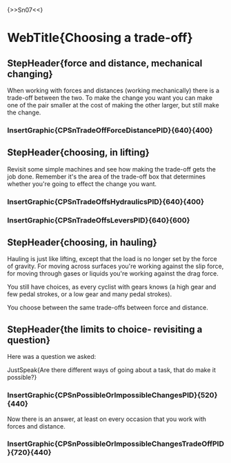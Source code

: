 {>>Sn07<<}

# WebTitle{Choosing a trade-off}

## StepHeader{force and distance, mechanical changing}

When working with forces and distances (working mechanically) there is a trade-off between the two. To make the change you want you can make one of the pair smaller at the cost of making the other larger, but still make the change.

### InsertGraphic{CPSnTradeOffForceDistancePID}{640}{400}

## StepHeader{choosing, in lifting}

Revisit some simple machines and see how making the trade-off gets the job done. Remember it's the area of the trade-off box that determines whether you're going to effect the change you want.

### InsertGraphic{CPSnTradeOffsHydraulicsPID}{640}{400}

### InsertGraphic{CPSnTradeOffsLeversPID}{640}{600}

## StepHeader{choosing, in hauling}

Hauling is just like lifting, except that the load is no longer set by the force of gravity. For moving across surfaces you're working against the slip force, for moving through gases or liquids you're working against the drag force.

You still have choices, as every cyclist with gears knows (a high gear and few pedal strokes, or a low gear and many pedal strokes).

You choose between the same trade-offs between force and distance. 

## StepHeader{the limits to choice- revisiting a question}

Here was a question we asked:

JustSpeak{Are there different ways of going about a task, that do make it possible?}

### InsertGraphic{CPSnPossibleOrImpossibleChangesPID}{520}{440}

Now there is an answer, at least on every occasion that you work with forces and distance.

### InsertGraphic{CPSnPossibleOrImpossibleChangesTradeOffPID}{720}{440}

